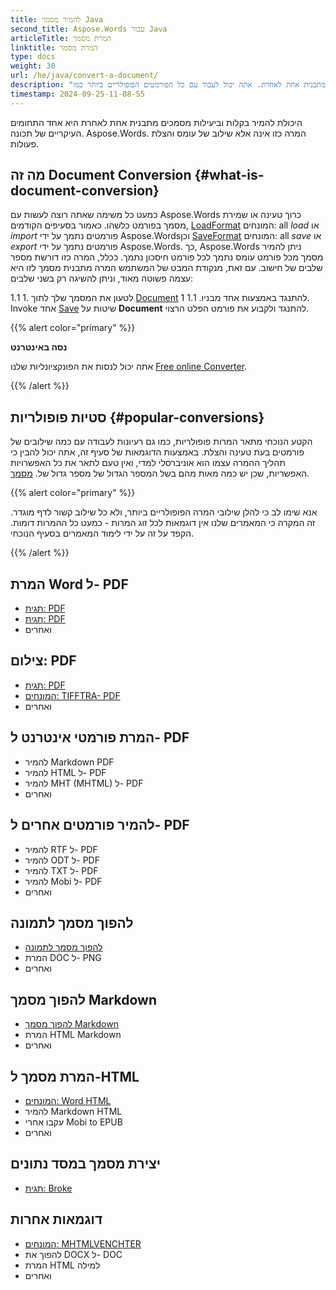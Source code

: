 ```yaml
---
title: להמיר מסמך Java
second_title: Aspose.Words עבור Java
articleTitle: המרת מסמך
linktitle: המרת מסמך
type: docs
weight: 30
url: /he/java/convert-a-document/
description: "להמיר בקלות מסמכים מתבנית אחת לאחרת. אתה יכול לעבוד עם כל הפורמטים הפופולריים ביותר כמו Microsoft Word פורמטים כגון DOCX או DOC, OpenDocument פורמטים כגון ODT או OTT, פורמטי אינטרנט כגון HTML או XHTML, פורמטים כגון MarkDown או TXT ואחרים באמצעות שימוש ב- ODT או OTT, פורמטי אינטרנט כגון HTML או XHTML, פורמטי טקסט כגון MarkDown או TXT, ואחרים המשתמשים ב-ExT. Java."
timestamp: 2024-09-25-11-08-55
---
```


היכולת להמיר בקלות וביעילות מסמכים מתבנית אחת לאחרת היא אחד התחומים העיקריים של תכונה. Aspose.Words. המרה כזו אינה אלא שילוב של עומס והצלת פעולות.

## מה זה Document Conversion {#what-is-document-conversion}

כמעט כל משימה שאתה רוצה לעשות עם Aspose.Words כרוך טעינה או שמירת מסמך בפורמט כלשהו. כאמור בסעיפים הקודמים, [LoadFormat](https://reference.aspose.com/words/java/com.aspose.words/loadformat/) המונחים: all *load* או *import* פורמטים נתמך על ידי Aspose.Wordsוכן [SaveFormat](https://reference.aspose.com/words/java/com.aspose.words/saveformat/) המונחים: all *save* או *export* פורמטים נתמך על ידי Aspose.Words. כך, Aspose.Words ניתן להמיר מסמך מכל פורמט עומס נתמך לכל פורמט חיסכון נתמך. ככלל, המרה כזו דורשת מספר שלבים של חישוב. עם זאת, מנקודת המבט של המשתמש המרה מתבנית מסמך לזו היא עצמה פשוטה מאוד, וניתן להשיגה רק בשני שלבים:

1.1 1. לטעון את המסמך שלך לתוך [Document](https://reference.aspose.com/words/java/com.aspose.words/document/) להתנגד באמצעות אחד מבניו.
1.1 1. Invoke אחד [Save](https://reference.aspose.com/words/java/com.aspose.words/document/#save-java.lang.String-int) שיטות על **Document** להתנגד ולקבוע את פורמט הפלט הרצוי.

{{% alert color="primary" %}}

**נסה באינטרנט**

אתה יכול לנסות את הפונקציונליות שלנו [Free online Converter](https://products.aspose.app/words/conversion).

{{% /alert %}}

## סטיות פופולריות {#popular-conversions}

הקטע הנוכחי מתאר המרות פופולריות, כמו גם רעיונות לעבודה עם כמה שילובים של פורמטים בעת טעינה והצלת. באמצעות הדוגמאות של סעיף זה, אתה יכול להבין כי תהליך ההמרה עצמו הוא אוניברסלי למדי, ואין טעם לתאר את כל האפשרויות האפשריות, שכן יש כמה מאות מהם בשל המספר הגדול של מספר גדול של. [מסמך](/words/he/java/supported-document-formats/).

{{% alert color="primary" %}}

אנא שימו לב כי להלן שילובי המרה הפופולריים ביותר, ולא כל שילוב קשור לדף מוגדר. זה המקרה כי המאמרים שלנו אין דוגמאות לכל זוג המרות - כמעט כל ההמרות דומות. הקפד על זה על ידי לימוד המאמרים בסעיף הנוכחי.

{{% /alert %}}

<div class="row">
	<div class="col-md-6">
		<h2>המרת Word ל- PDF</h2>
			<ul>
				<li><a href="/words/java/convert-a-document-to-pdf/#converting-doc-or-docx-to-pdf">תגית: PDF</a></li>
				<li><a href="/words/java/convert-a-document-to-pdf/#converting-doc-or-docx-to-pdf">תגית: PDF</a></li>
				<li>ואחרים</li>
			</ul>
		<h2>צילום: PDF</h2>
			<ul>
				<li><a href="/words/java/convert-a-document-to-pdf/#convert-an-image-to-pdf">תגית: PDF</a></li>
				<li><a href="/words/java/convert-a-document-to-pdf/#convert-an-image-to-pdf">המונחים: TIFFTRA- PDF</a></li>
				<li>ואחרים</li>
			</ul>
		<h2>המרת פורמטי אינטרנט ל- PDF</h2>
			<ul>
				<li>להמיר Markdown PDF</li>
				<li>להמיר HTML ל- PDF</li>
				<li>להמיר MHT (MHTML) ל- PDF</li>
				<li>ואחרים</li>
			</ul>
		<h2>להמיר פורמטים אחרים ל- PDF</h2>
			<ul>
				<li>להמיר RTF ל- PDF</li>
				<li>להמיר ODT ל- PDF</li>
				<li>להמיר TXT ל- PDF</li>
				<li>להמיר Mobi ל- PDF</li>
				<li>ואחרים</li>
			</ul>
	</div>
	<div class="col-md-6">
		<h2>להפוך מסמך לתמונה</h2>
			<ul>
				<li><a href="/words/he/java/convert-a-document-to-an-image/">להפוך מסמך לתמונה</a></li>
				<li>המרת DOC ל- PNG</li>
				<li>ואחרים</li>
			</ul>
		<h2>להפוך מסמך Markdown</h2>
			<ul>
				<li><a href="/words/he/java/convert-a-document-to-markdown/">להפוך מסמך Markdown</a></li>
				<li>המרת HTML Markdown</li>
				<li>ואחרים</li>
			</ul>
		<h2>המרת מסמך ל-HTML</h2>
			<ul>
				<li><a href="/words/java/convert-a-document-to-html-mhtml-or-epub/#convert-a-document">המונחים: Word HTML</a></li>
				<li>להמיר Markdown HTML</li>
				<li>עקבו אחרי Mobi to EPUB</li>
				<li>ואחרים</li>
			</ul>
		<h2>יצירת מסמך במסד נתונים</h2>
			<ul>
				<li><a href="/words/he/java/serialize-and-work-with-a-document-in-a-database/">תגית: Broke</a></li>
			</ul>
		<h2>דוגמאות אחרות</h2>
			<ul>
				<li><a href="/words/he/java/convert-a-document-to-mhtml-and-send-it-by-email/">המונחים: MHTMLVENCHTER</a></li>
				<li>להפוך את DOCX ל- DOC</li>
				<li>המרת HTML למילה</li>
				<li>ואחרים</li>
			</ul>
	</div>
</div>
